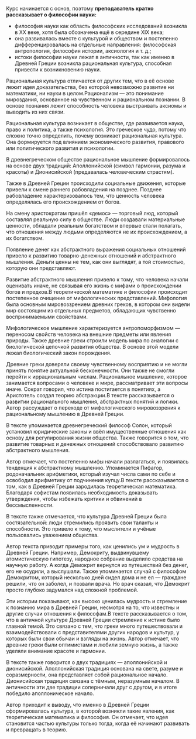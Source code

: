 
Курс начинается с основ, поэтому **преподаватель кратко рассказывает о философии науки:**
* философия науки как область философских исследований возникла в XX веке, хотя была обозначена ещё в середине XIX века;
* она развивалась вместе с культурой и обществом и постепенно дифференцировалась на отдельные направления: философская антропология, философия истории, аксиология и т. д.;
* истоки философии науки лежат в античности, так как именно в Древней Греции возникла рациональная культура, способная привести к возникновению науки.

Рациональная культура отличается от других тем, что в её основе лежит идея доказательства, без которой невозможно развитие ни математики, ни науки в целом.Рационализм — это понимание мироздания, основанное на чувственном и рациональном познании. В основе познания лежит способность человека выстраивать аксиомы и выводить из них связи.

Рациональная культура возникает в обществе, где развивается наука, право и политика, а также психология. Это греческое чудо, потому что сложно точно определить, почему возникает рациональная культура. Она формируется под влиянием экономического развития, правового или политического развития и психологии.

В древнегреческом обществе рациональное мышление формировалось на основе двух традиций: Аполлонийской (символ гармонии, разума и красоты) и Дионисийской (предавалась человеческим страстям).

Также в Древней Греции происходили социальные движения, которые привели к смене раннего рабовладения на позднее. Позднее рабовладение характеризовалось тем, что ценность человека определялась его происхождением от богов.

На смену аристократам пришёл «демос» — торговый люд, который составлял реальную силу в обществе. Люди создавали материальные ценности, обладали реальным богатством и впервые стали полагать, что отношения между людьми определяются не их происхождением, а их богатством.

Появление денег как абстрактного выражения социальных отношений привело к развитию товарно-денежных отношений и абстрактного мышления. Деньги ценны не тем, как они выглядят, а той стоимостью, которую они представляют.

Развитие абстрактного мышления привело к тому, что человека начали оценивать иначе, не связывая его жизнь с мифами о происхождении богов и предков.В теоретической математике и философии происходит постепенное очищение от мифологических представлений. Мифология была основным мировоззрением древних греков, в котором они видели мир состоящим из отдельных предметов, обладающих чувственно воспринимаемыми свойствами.

Мифологическое мышление характеризуется антропоморфизмом — переносом свойств человека на внешние предметы или явления природы. Также древние греки строили модель мира по аналогии с биологической цепочкой развития общества. В основе этой модели лежал биологический закон порождения.

Древние греки доверяли своему чувственному восприятию и не могли принять понятие актуальной бесконечности. Они также не смогли перейти к иррациональным числам. Рациональное мышление, которое занимается вопросами о человеке и мире, рассматривает эти вопросы иначе. Сократ говорил, что истина постигается в понятиях, а Аристотель создал теорию абстракции.В тексте рассказывается о развитии рационального мышления, абстрактных понятий и логики. Автор рассуждает о переходе от мифологического мировоззрения к рациональному мышлению в Древней Греции.

В тексте упоминается древнегреческий философ Солон, который установил юридические законы и ввёл имущественные отношения как основу для регулирования жизни общества. Также говорится о том, что развитие товарных и денежных отношений способствовало развитию абстрактного мышления.

Автор отмечает, что постепенно мифы начали разлагаться, и появилась тенденция к абстрактному мышлению. Упоминается Пифагор, родоначальник арифметики, который изучал числа сами по себе и освободил арифметику от подчинения купцу.В тексте рассказывается о том, как в Древней Греции зародилась теоретическая математика. Благодаря софистам появилась необходимость доказывать утверждения, чтобы избежать критики и обвинений в бессмысленности.

В тексте также отмечается, что культура Древней Греции была состязательной: люди стремились проявить свои таланты и способности. Это привело к тому, что мыслители и учёные пользовались уважением общества.

Автор текста приводит примеры того, как ценились ум и мудрость в Древней Греции. Например, Демокриту, выдвинувшему атомистическую гипотезу, народное собрание выделило средства на научную работу. А когда Демокрит вернулся из путешествий без денег, его не осудили, а выслушали. Также упоминается случай с философом Демокритом, который несколько дней сидел дома и не ел — граждане решили, что он заболел, и позвали врача. Но врач сказал, что Демокрит просто глубоко задумался над сложной проблемой.

Эти истории показывают, как высоко ценилась мудрость и стремление к познанию мира в Древней Греции, несмотря на то, что известны и другие случаи отношения к философам.В тексте рассказывается о том, что в античной культуре Древней Греции стремление к истине было главной темой. Это связано с тем, что греки много путешествовали и взаимодействовали с представителями других народов и культур, у которых были свои обычаи и взгляды на жизнь. Автор отмечает, что древние греки были оптимистами и любили земную жизнь, а также уделяли внимание красоте и гармонии.

В тексте также говорится о двух традициях — аполлонийской и дионисийской. Аполлонийская традиция основана на свете, разуме и соразмерности, она представляет собой рациональное начало. Дионисийская традиция связана с тёмным, неразумным началом. В античности эти две традиции соперничали друг с другом, и в итоге победило аполлоническое начало.

Автор приходит к выводу, что именно в Древней Греции сформировалась культура, в которой возникли такие явления, как теоретическая математика и философия. Он отмечает, что идея становится частью культуры только тогда, когда её начинают развивать и превращать в теорию.